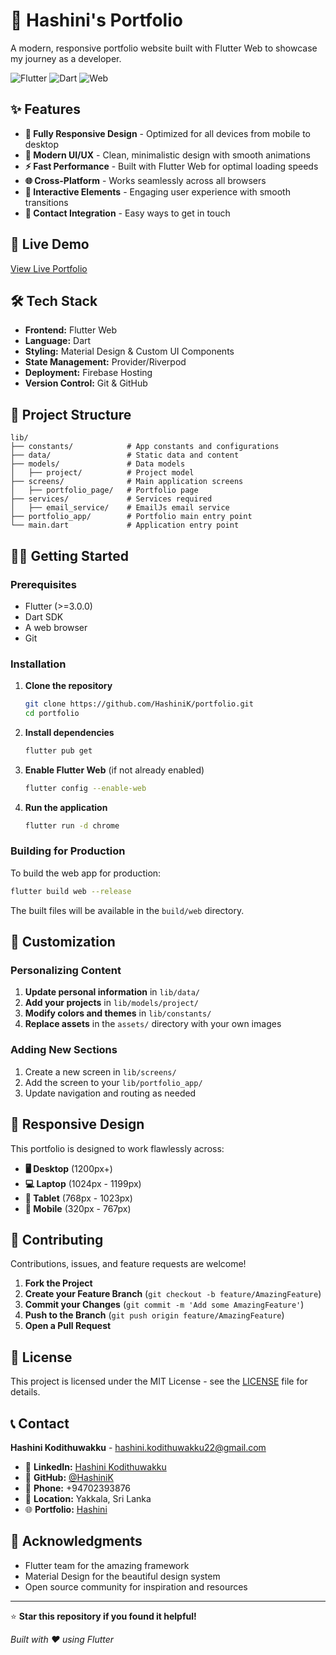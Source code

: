 # 🌟 Hashini's Portfolio

A modern, responsive portfolio website built with Flutter Web to showcase my journey as a developer.

![Flutter](https://img.shields.io/badge/Flutter-02569B?style=for-the-badge&logo=flutter&logoColor=white)
![Dart](https://img.shields.io/badge/Dart-0175C2?style=for-the-badge&logo=dart&logoColor=white)
![Web](https://img.shields.io/badge/Web-4285F4?style=for-the-badge&logo=google-chrome&logoColor=white)

## ✨ Features

- **📱 Fully Responsive Design** - Optimized for all devices from mobile to desktop
- **🎨 Modern UI/UX** - Clean, minimalistic design with smooth animations  
- **⚡ Fast Performance** - Built with Flutter Web for optimal loading speeds
- **🌐 Cross-Platform** - Works seamlessly across all browsers
- **🎯 Interactive Elements** - Engaging user experience with smooth transitions
- **📧 Contact Integration** - Easy ways to get in touch

## 🚀 Live Demo

[View Live Portfolio](https://your-portfolio-url.com) <!-- Replace with your actual URL -->

## 🛠️ Tech Stack

- **Frontend:** Flutter Web
- **Language:** Dart
- **Styling:** Material Design & Custom UI Components
- **State Management:** Provider/Riverpod <!-- Update based on what you're using -->
- **Deployment:** Firebase Hosting <!-- Update based on your hosting -->
- **Version Control:** Git & GitHub

## 📂 Project Structure

```
lib/
├── constants/            # App constants and configurations
├── data/                 # Static data and content
├── models/               # Data models
│   ├── project/          # Project model      
├── screens/              # Main application screens
│   ├── portfolio_page/   # Portfolio page
├── services/             # Services required
│   ├── email_service/    # EmailJs email service
├── portfolio_app/        # Portfolio main entry point
└── main.dart             # Application entry point
```

## 🏃‍♂️ Getting Started

### Prerequisites

- Flutter (>=3.0.0)
- Dart SDK
- A web browser
- Git

### Installation

1. **Clone the repository**
   ```bash
   git clone https://github.com/HashiniK/portfolio.git
   cd portfolio
   ```

2. **Install dependencies**
   ```bash
   flutter pub get
   ```

3. **Enable Flutter Web** (if not already enabled)
   ```bash
   flutter config --enable-web
   ```

4. **Run the application**
   ```bash
   flutter run -d chrome
   ```

### Building for Production

To build the web app for production:

```bash
flutter build web --release
```

The built files will be available in the `build/web` directory.

## 🎨 Customization

### Personalizing Content

1. **Update personal information** in `lib/data/`
2. **Add your projects** in `lib/models/project/`  
3. **Modify colors and themes** in `lib/constants/`
4. **Replace assets** in the `assets/` directory with your own images

### Adding New Sections

1. Create a new screen in `lib/screens/`
2. Add the screen to your `lib/portfolio_app/`
3. Update navigation and routing as needed

## 📱 Responsive Design

This portfolio is designed to work flawlessly across:

- **🖥️ Desktop** (1200px+)
- **💻 Laptop** (1024px - 1199px) 
- **📱 Tablet** (768px - 1023px)
- **📱 Mobile** (320px - 767px)

## 🤝 Contributing

Contributions, issues, and feature requests are welcome!

1. **Fork the Project**
2. **Create your Feature Branch** (`git checkout -b feature/AmazingFeature`)
3. **Commit your Changes** (`git commit -m 'Add some AmazingFeature'`)
4. **Push to the Branch** (`git push origin feature/AmazingFeature`)
5. **Open a Pull Request**

## 📄 License

This project is licensed under the MIT License - see the [LICENSE](LICENSE) file for details.

## 📞 Contact

**Hashini Kodithuwakku** - [hashini.kodithuwakku22@gmail.com](mailto:hashini.kodithuwakku22@gmail.com)

- 💼 **LinkedIn:** [Hashini Kodithuwakku](https://www.linkedin.com/in/hashini-kodithuwakku-4254a51a6/)
- 🐙 **GitHub:** [@HashiniK](https://github.com/HashiniK)
- 📱 **Phone:** +94702393876
- 📍 **Location:** Yakkala, Sri Lanka
- 🌐 **Portfolio:** [Hashini](https://your-portfolio-url.com)

## 🙏 Acknowledgments

- Flutter team for the amazing framework
- Material Design for the beautiful design system
- Open source community for inspiration and resources

---

⭐ **Star this repository if you found it helpful!**

*Built with ❤️ using Flutter*
